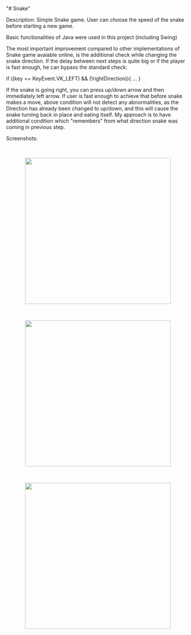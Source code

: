 "# Snake" 

Description:
Simple Snake game. User can choose the speed of the snake before starting a new game.

Basic functionalities of Java were used in this project (including Swing)



The most important improvement compared to other implementations of Snake game avaiable online, is the additional check while changing the
snake direction. If the delay between next steps is quite big or if the player is fast enough, he can bypass the standard check:


if ((key == KeyEvent.VK_LEFT) && (!rightDirection)){ ... }


If the snake is going right, you can press up/down arrow and then immediately left arrow. If user is fast enough to achieve that before snake makes a move, above condition will not detect any abnormalities, as the Direction has already been changed to up/down, and this will cause the snake turning back in place and eating itself. 
My approach is to have additional condition which "remembers" from what direction snake was coming in previous step.

Screenshots:

<br>
<p align="center">
<img align="center" src=https://user-images.githubusercontent.com/35892799/35527250-6a9c464e-052a-11e8-8c7d-f0993c80f573.JPG height=400>
 </p>
<br>
<p align="center">
<img src=https://user-images.githubusercontent.com/35892799/35527309-a6a3e6ec-052a-11e8-982a-2301bf5c23c3.JPG height=400>
 </p>
<br>
<p align="center">
<img src=https://user-images.githubusercontent.com/35892799/35527326-b48b2e50-052a-11e8-814f-c55dc2fb0479.JPG height=400>
 </p>
